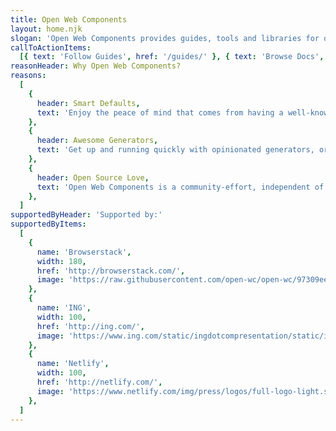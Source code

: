 ```yaml
---
title: Open Web Components
layout: home.njk
slogan: 'Open Web Components provides guides, tools and libraries for developing web components'
callToActionItems:
  [{ text: 'Follow Guides', href: '/guides/' }, { text: 'Browse Docs', href: '/docs/' }]
reasonHeader: Why Open Web Components?
reasons:
  [
    {
      header: Smart Defaults,
      text: 'Enjoy the peace of mind that comes from having a well-known default solution for almost everything. From linting to testing to demos to publishing - have the full experience.',
    },
    {
      header: Awesome Generators,
      text: 'Get up and running quickly with opinionated generators, or add recommended tools to existing projects. Our comprehensive set of generators have got you covered',
    },
    {
      header: Open Source Love,
      text: 'Open Web Components is a community-effort, independent of any framework or company. We are based on open-source tools and services.',
    },
  ]
supportedByHeader: 'Supported by:'
supportedByItems:
  [
    {
      name: 'Browserstack',
      width: 180,
      href: 'http://browserstack.com/',
      image: 'https://raw.githubusercontent.com/open-wc/open-wc/97309eecd83e8b58dffc08a4fb4aa049d062a22b/assets/images/Browserstack-logo.svg',
    },
    {
      name: 'ING',
      width: 100,
      href: 'http://ing.com/',
      image: 'https://www.ing.com/static/ingdotcompresentation/static/img/logos/logo.hd.png',
    },
    {
      name: 'Netlify',
      width: 100,
      href: 'http://netlify.com/',
      image: 'https://www.netlify.com/img/press/logos/full-logo-light.svg',
    },
  ]
---
```


